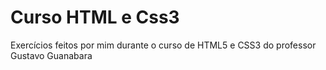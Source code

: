 # Curso HTML e Css3
 Exercícios feitos por mim durante o curso de HTML5 e CSS3 do professor Gustavo Guanabara
